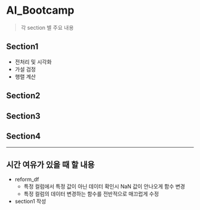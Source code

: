 # AI_Bootcamp

> 각 section 별 주요 내용

## Section1

- 전처리 및 시각화
- 가설 검정
- 행렬 계산

## Section2

## Section3

## Section4


-----
## 시간 여유가 있을 때 할 내용

- reform_df
  - 특정 컬럼에서 특정 값이 아닌 데이터 확인시 NaN 값이 안나오게 함수 변경
  - 특정 컬럼의 데이터 변경하는 함수를 전반적으로 매끄럽게 수정
- section1 작성
